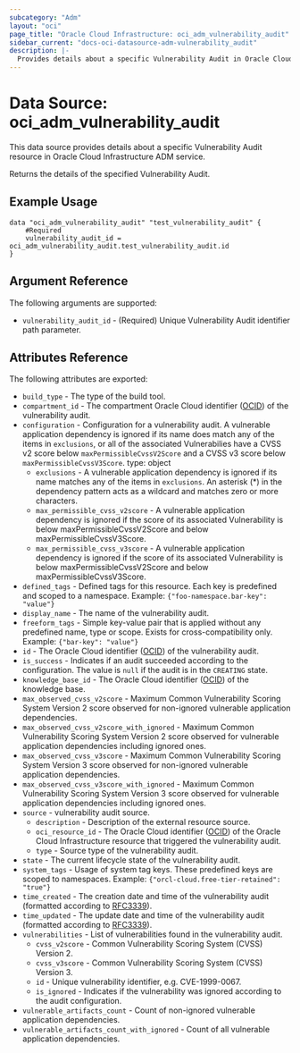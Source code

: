 ```yaml
---
subcategory: "Adm"
layout: "oci"
page_title: "Oracle Cloud Infrastructure: oci_adm_vulnerability_audit"
sidebar_current: "docs-oci-datasource-adm-vulnerability_audit"
description: |-
  Provides details about a specific Vulnerability Audit in Oracle Cloud Infrastructure ADM service
---
```


# Data Source: oci_adm_vulnerability_audit
This data source provides details about a specific Vulnerability Audit resource in Oracle Cloud Infrastructure ADM service.

Returns the details of the specified Vulnerability Audit.

## Example Usage

```hcl
data "oci_adm_vulnerability_audit" "test_vulnerability_audit" {
	#Required
	vulnerability_audit_id = oci_adm_vulnerability_audit.test_vulnerability_audit.id
}
```

## Argument Reference

The following arguments are supported:

* `vulnerability_audit_id` - (Required) Unique Vulnerability Audit identifier path parameter.


## Attributes Reference

The following attributes are exported:

* `build_type` - The type of the build tool.
* `compartment_id` - The compartment Oracle Cloud identifier ([OCID](https://docs.cloud.oracle.com/iaas/Content/General/Concepts/identifiers.htm)) of the vulnerability audit.
* `configuration` - Configuration for a vulnerability audit. A vulnerable application dependency is ignored if its name does match any of the items in `exclusions`, or all of the associated Vulnerabilies have a CVSS v2 score below `maxPermissibleCvssV2Score` and a CVSS v3 score below `maxPermissibleCvssV3Score`. type: object 
	* `exclusions` - A vulnerable application dependency is ignored if its name matches any of the items in `exclusions`. An asterisk (*) in the dependency pattern acts as a wildcard and matches zero or more characters. 
	* `max_permissible_cvss_v2score` - A vulnerable application dependency is ignored if the score of its associated Vulnerability is below maxPermissibleCvssV2Score and below maxPermissibleCvssV3Score.
	* `max_permissible_cvss_v3score` - A vulnerable application dependency is ignored if the score of its associated Vulnerability is below maxPermissibleCvssV2Score and below maxPermissibleCvssV3Score.
* `defined_tags` - Defined tags for this resource. Each key is predefined and scoped to a namespace. Example: `{"foo-namespace.bar-key": "value"}` 
* `display_name` - The name of the vulnerability audit.
* `freeform_tags` - Simple key-value pair that is applied without any predefined name, type or scope. Exists for cross-compatibility only. Example: `{"bar-key": "value"}` 
* `id` - The Oracle Cloud identifier ([OCID](https://docs.cloud.oracle.com/iaas/Content/General/Concepts/identifiers.htm)) of the vulnerability audit.
* `is_success` - Indicates if an audit succeeded according to the configuration. The value is `null` if the audit is in the `CREATING` state.
* `knowledge_base_id` - The Oracle Cloud identifier ([OCID](https://docs.cloud.oracle.com/iaas/Content/General/Concepts/identifiers.htm)) of the knowledge base.
* `max_observed_cvss_v2score` - Maximum Common Vulnerability Scoring System Version 2 score observed for non-ignored vulnerable application dependencies.
* `max_observed_cvss_v2score_with_ignored` - Maximum Common Vulnerability Scoring System Version 2 score observed for vulnerable application dependencies including ignored ones.
* `max_observed_cvss_v3score` - Maximum Common Vulnerability Scoring System Version 3 score observed for non-ignored vulnerable application dependencies.
* `max_observed_cvss_v3score_with_ignored` - Maximum Common Vulnerability Scoring System Version 3 score observed for vulnerable application dependencies including ignored ones.
* `source` - vulnerability audit source.
	* `description` - Description of the external resource source.
	* `oci_resource_id` - The Oracle Cloud identifier ([OCID](https://docs.cloud.oracle.com/iaas/Content/General/Concepts/identifiers.htm)) of the Oracle Cloud Infrastructure resource that triggered the vulnerability audit.
	* `type` - Source type of the vulnerability audit.
* `state` - The current lifecycle state of the vulnerability audit.
* `system_tags` - Usage of system tag keys. These predefined keys are scoped to namespaces. Example: `{"orcl-cloud.free-tier-retained": "true"}` 
* `time_created` - The creation date and time of the vulnerability audit (formatted according to [RFC3339](https://datatracker.ietf.org/doc/html/rfc3339)).
* `time_updated` - The update date and time of the vulnerability audit (formatted according to [RFC3339](https://datatracker.ietf.org/doc/html/rfc3339)).
* `vulnerabilities` - List of vulnerabilities found in the vulnerability audit.
	* `cvss_v2score` - Common Vulnerability Scoring System (CVSS) Version 2.
	* `cvss_v3score` - Common Vulnerability Scoring System (CVSS) Version 3.
	* `id` - Unique vulnerability identifier, e.g. CVE-1999-0067.
	* `is_ignored` - Indicates if the vulnerability was ignored according to the audit configuration.
* `vulnerable_artifacts_count` - Count of non-ignored vulnerable application dependencies.
* `vulnerable_artifacts_count_with_ignored` - Count of all vulnerable application dependencies.

